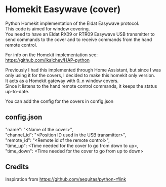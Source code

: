 # Homekit Easywave (cover)
Python Homekit implementation of the Eldat Easywave protocol.<br>
This code is aimed for window covering.<br>
You need to have an Eldat RX09 or RTR09 Easywave USB transmitter to send commands to the cover and to receive commands from the hand remote control.

For info on the Homekit implementation see: https://github.com/ikalchev/HAP-python

Previously I had this implemented through Home Assistant, but since I was only using it for the covers, I decided to make this homekit only version.<br>
It acts as a Homekit gateway with 0..n window covers.<br>
Since it listens to the hand remote control commands, it keeps the status up-to-date.

You can add the config for the covers in config.json

## config.json
"name": "\<Name of the cover>",<br>
"channel_id": "\<Position ID used in the USB transmitter>",<br>
"remote_id": "\<Remote id of the remote control>",<br>
"time_up": \<Time needed for the cover to go from down to up>,<br>
"time_down": \<Time needed for the cover to go from up to down>
  
## Credits
Inspiration from https://github.com/aequitas/python-rflink
